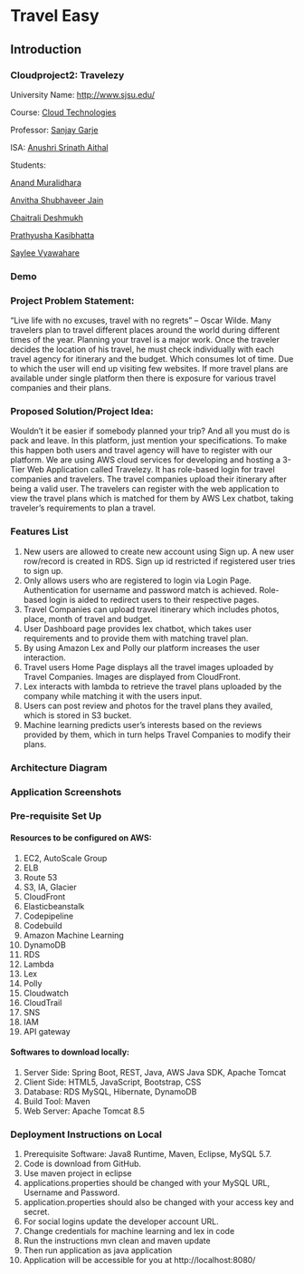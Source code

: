 # Travel Easy

## Introduction
 
### Cloudproject2: Travelezy
University Name: http://www.sjsu.edu/  

Course: [Cloud Technologies ](http://info.sjsu.edu/web-dbgen/catalog/courses/CMPE281.html)

Professor: [Sanjay Garje ](https://www.linkedin.com/in/sanjaygarje/)

ISA: [Anushri Srinath Aithal ](https://www.linkedin.com/in/anushri-aithal/)


Students:

[Anand Muralidhara](https://www.linkedin.com/in/anandmuralidhara/)

[Anvitha Shubhaveer Jain](https://www.linkedin.com/in/anvitha-jain-98170a10b/)

[Chaitrali Deshmukh](https://www.linkedin.com/in/chaitrali-deshmukh-8610a9176/)

[Prathyusha Kasibhatta](https://www.linkedin.com/in/prathyusha-kasibhatta-5b39ab169/)

[Saylee Vyawahare](https://www.linkedin.com/in/saylee-vyawahare-51b59188/)


### Demo

### Project Problem Statement:
“Live life with no excuses, travel with no regrets” – Oscar Wilde. Many travelers plan to travel different places around the world during different times of the year. Planning your travel is a major work. Once the traveler decides the location of his travel, he must check individually with each travel agency for itinerary and the budget. Which consumes lot of time. Due to which the user will end up visiting few websites. If more travel plans are available under single platform then there is exposure for various travel companies and their plans. 

### Proposed Solution/Project Idea:

Wouldn’t it be easier if somebody planned your trip? And all you must do is pack and leave. In this platform, just mention your specifications. To make this happen both users and travel agency will have to register with our platform. We are using AWS cloud services for developing and hosting a 3-Tier Web Application called Travelezy. It has role-based login for travel companies and travelers. The travel companies upload their itinerary after being a valid user. The travelers can register with the web application to view the travel plans which is matched for them by AWS Lex chatbot, taking traveler’s requirements to plan a travel.

### Features List
1.	New users are allowed to create new account using Sign up. A new user row/record is created in RDS. Sign up id restricted if registered user tries to sign up.
2.	Only allows users who are registered to login via Login Page. Authentication for username and password match is achieved. Role-based login is aided to redirect users to their respective pages.
3.	Travel Companies can upload travel itinerary which includes photos, place, month of travel and budget.
4.	User Dashboard page provides lex chatbot, which takes user requirements and to provide them with matching travel plan.
5.	By using Amazon Lex and Polly our platform increases the user interaction.
6.	Travel users Home Page displays all the travel images uploaded by Travel Companies. Images are displayed from CloudFront.
7.	Lex interacts with lambda to retrieve the travel plans uploaded by the company while matching it with the users input. 
8.	Users can post review and photos for the travel plans they availed, which is stored in S3 bucket.
9.	Machine learning predicts user’s interests based on the reviews provided by them, which in turn helps Travel Companies to modify their plans.

### Architecture Diagram


### Application Screenshots



### Pre-requisite Set Up

#### Resources to be configured on AWS:

1.	EC2, AutoScale Group
2.	ELB
3.	Route 53
4.	S3, IA, Glacier
5.	CloudFront
6.	Elasticbeanstalk
7.	Codepipeline
8.	Codebuild
9.	Amazon Machine Learning 
10.	DynamoDB 
11.	 RDS
12.	Lambda 
13.	Lex
14.	Polly
15.	Cloudwatch
16.	CloudTrail 
17.	SNS
18.	IAM
19.	API gateway

#### Softwares to download locally:

1.	Server Side: Spring Boot, REST, Java, AWS Java SDK, Apache Tomcat
2.	Client Side: HTML5, JavaScript, Bootstrap, CSS
3.	Database: RDS MySQL, Hibernate, DynamoDB
4.	Build Tool: Maven
5.	Web Server: Apache Tomcat 8.5

### Deployment Instructions on Local
1.	Prerequisite Software: Java8 Runtime, Maven, Eclipse, MySQL 5.7.
2.	Code is download from GitHub.
3.	Use maven project in eclipse
4.	applications.properties should be changed with your MySQL URL, Username and Password.
5.	application.properties should also be changed with your access key and secret.
6.	For social logins update the developer account URL. 
7.	Change credentials for machine learning and lex in code
8.	Run the instructions mvn clean and maven update
9.	Then run application as java application
10.	Application will be accessible for you  at http://localhost:8080/




